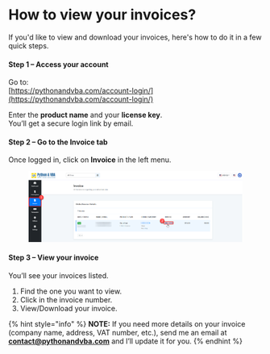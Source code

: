 # How to view your invoices?

If you'd like to view and download your invoices, here's how to do it in a few quick steps.

#### Step 1 – Access your account

Go to:\
[https://pythonandvba.com/account-login/](https://pythonandvba.com/account-login/)

Enter the **product name** and your **license key**.\
You’ll get a secure login link by email.

#### Step 2 – Go to the Invoice tab

Once logged in, click on **Invoice** in the left menu.

<figure><img src="../.gitbook/assets/image (2) (1).png" alt=""><figcaption></figcaption></figure>

#### Step 3 – View your invoice

You’ll see your invoices listed.

1. Find the one you want to view.
2. Click in the invoice number.
3. View/Download your invoice.

{% hint style="info" %}
**NOTE:** If you need more details on your invoice (company name, address, VAT number, etc.), send me an email at **contact@pythonandvba.com** and I’ll update it for you.
{% endhint %}
